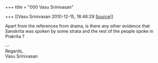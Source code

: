 +++
title = "000 Vasu Srinivasan"

+++
[[Vasu Srinivasan	2010-12-15, 18:46:29 [Source](https://groups.google.com/g/samskrita/c/7OjVqOo74Uk)]]



Apart from the references from drama, is there any other evidence that Sanskrita was spoken by some strata and the rest of the people spoke in Prakrita ?  
  
--  
Regards,  
Vasu Srinivasan  

